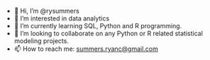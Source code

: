- 👋 Hi, I’m @rysummers
- 👀 I’m interested in data analytics
- 🌱 I’m currently learning SQL, Python and R programming.
- 💞️ I’m looking to collaborate on any Python or R related statistical modeling projects.
- 📫 How to reach me: summers.ryanc@gmail.com

<!---
Rynnoo/Rynnoo is a ✨ special ✨ repository because its `README.md` (this file) appears on your GitHub profile.
You can click the Preview link to take a look at your changes.
--->
